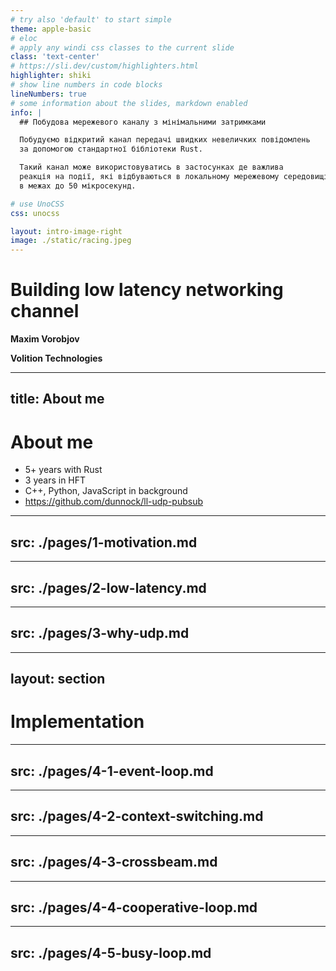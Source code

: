 ```yaml
---
# try also 'default' to start simple
theme: apple-basic
# eloc
# apply any windi css classes to the current slide
class: 'text-center'
# https://sli.dev/custom/highlighters.html
highlighter: shiki
# show line numbers in code blocks
lineNumbers: true
# some information about the slides, markdown enabled
info: |
  ## Побудова мережевого каналу з мінімальними затримками

  Побудуємо відкритий канал передачі швидких невеличких повідомлень
  за допомогою стандартної бібліотеки Rust.

  Такий канал може використовуватись в застосунках де важлива
  реакція на події, які відбуваються в локальному мережевому середовищі,
  в межах до 50 мікросекунд.

# use UnoCSS
css: unocss

layout: intro-image-right
image: ./static/racing.jpeg
---
```


# Building low latency networking channel

__Maxim Vorobjov__

__Volition Technologies__


---
title: About me
---

# About me

- 5+ years with Rust
- 3 years in HFT
- C++, Python, JavaScript in background
- https://github.com/dunnock/ll-udp-pubsub

---
src: ./pages/1-motivation.md
---
---
src: ./pages/2-low-latency.md
---
---
src: ./pages/3-why-udp.md
---

---
layout: section
---
# Implementation

---
src: ./pages/4-1-event-loop.md
---
---
src: ./pages/4-2-context-switching.md
---
---
src: ./pages/4-3-crossbeam.md
---
---
src: ./pages/4-4-cooperative-loop.md
---
---
src: ./pages/4-5-busy-loop.md
---
